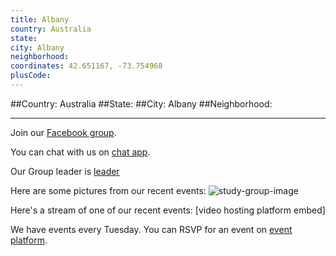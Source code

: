 ```yaml
---
title: Albany
country: Australia
state: 
city: Albany
neighborhood: 
coordinates: 42.651167, -73.754968
plusCode:
---
```


##Country: Australia
##State: 
##City: Albany
##Neighborhood: 
*****
Join our [Facebook group](https://www.facebook.com/groups/free.code.camp.albany.wa).

You can chat with us on [chat app]().

Our Group leader is [leader]()

Here are some pictures from our recent events:
![study-group-image]()

Here's a stream of one of our recent events:
[video hosting platform embed]

We have events every Tuesday. You can RSVP for an event on [event platform]().
